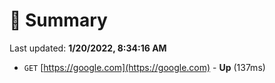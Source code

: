 # 📖 Summary
Last updated: **1/20/2022, 8:34:16 AM**

- `GET` [https://google.com](https://google.com) - **Up** (137ms)

